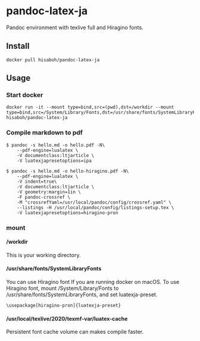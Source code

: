 # pandoc-latex-ja
Pandoc environment with texlive full and Hiragino fonts.

## Install

```
docker pull hisaboh/pandoc-latex-ja
```

## Usage
### Start docker
```
docker run -it --mount type=bind,src=(pwd),dst=/workdir --mount type=bind,src=/System/Library/Fonts,dst=/usr/share/fonts/SystemLibraryFonts hisaboh/pandoc-latex-ja
```

### Compile markdown to pdf
```
$ pandoc -s hello.md -o hello.pdf -N\
    --pdf-engine=lualatex \
    -V documentclass:ltjarticle \
    -V luatexjapresetoptions=ipa
```

```
$ pandoc -s hello.md -o hello-hiragino.pdf -N\
    --pdf-engine=lualatex \
    -V indent=true\
    -V documentclass:ltjarticle \
    -V geometry:margin=1in \
    -F pandoc-crossref \
    -M "crossrefYaml=/usr/local/pandoc/config/crossref.yaml" \
    --listings -H /usr/local/pandoc/config/listings-setup.tex \
    -V luatexjapresetoptions=hiragino-pron
```

### mount
#### /workdir
This is your working directory.

#### /usr/share/fonts/SystemLibraryFonts
You can use Hiragino font If you are running docker on macOS.
To use Hiragino font, mount /System/Library/Fonts to /usr/share/fonts/SystemLibraryFonts, and set luatexja-preset.

```
\usepackage[hiragino-pron]{luatexja-preset}
```

#### /usr/local/texlive/2020/texmf-var/luatex-cache
Persistent font cache volume can makes compile faster.